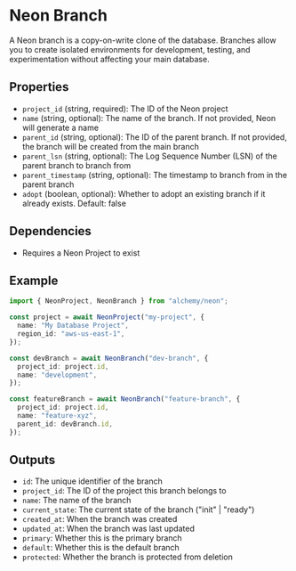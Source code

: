 # Neon Branch

A Neon branch is a copy-on-write clone of the database. Branches allow you to create isolated environments for development, testing, and experimentation without affecting your main database.

## Properties

- `project_id` (string, required): The ID of the Neon project
- `name` (string, optional): The name of the branch. If not provided, Neon will generate a name
- `parent_id` (string, optional): The ID of the parent branch. If not provided, the branch will be created from the main branch
- `parent_lsn` (string, optional): The Log Sequence Number (LSN) of the parent branch to branch from
- `parent_timestamp` (string, optional): The timestamp to branch from in the parent branch
- `adopt` (boolean, optional): Whether to adopt an existing branch if it already exists. Default: false

## Dependencies

- Requires a Neon Project to exist

## Example

```typescript
import { NeonProject, NeonBranch } from "alchemy/neon";

const project = await NeonProject("my-project", {
  name: "My Database Project",
  region_id: "aws-us-east-1",
});

const devBranch = await NeonBranch("dev-branch", {
  project_id: project.id,
  name: "development",
});

const featureBranch = await NeonBranch("feature-branch", {
  project_id: project.id,
  name: "feature-xyz",
  parent_id: devBranch.id,
});
```

## Outputs

- `id`: The unique identifier of the branch
- `project_id`: The ID of the project this branch belongs to
- `name`: The name of the branch
- `current_state`: The current state of the branch ("init" | "ready")
- `created_at`: When the branch was created
- `updated_at`: When the branch was last updated
- `primary`: Whether this is the primary branch
- `default`: Whether this is the default branch
- `protected`: Whether the branch is protected from deletion
